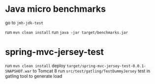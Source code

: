 Java micro benchmarks
=====================
go to ```jmh-jdk-test```

run ```mvn clean install```
run ```java -jar target/benchmarks.jar```

spring-mvc-jersey-test
======================
run ```mvn clean install```
deploy ```target/spring-mvc-jersey-test-0.0.1-SNAPSHOT.war``` to Tomcat 8
run ```src/test/gatling/TestDummyJersey``` test in gatling tool to generate load
